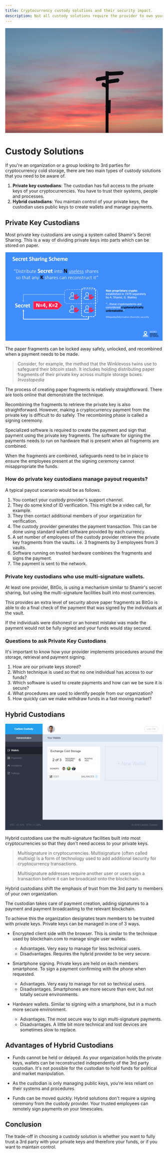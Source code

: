 ```yaml
---
title: Cryptocurrency custody solutions and their security impact.
description: Not all custody solutions require the provider to own your private keys. Find out how Hybrid custodians secure your crypto curreny funds.
---
```


![Custody Solutions](https://raw.githubusercontent.com/carboncustody/blog/master/images/custody-solutions/custody-solutions.jpg)

Custody Solutions
=================

If you're an organization or a group looking to 3rd parties for cryptocurrency cold storage, there are two main types of custody solutions that you need to be aware of.

  1. **Private key custodians**: The custodian has full access to the private keys of your cryptocurrencies. You have to trust their systems, people and processes. 
  2. **Hybrid custodians**: You maintain control of your private keys, the custodian uses public keys to create wallets and manage payments.

Private Key Custodians
----------------------

Most private key custodians are using a system called Shamir's Secret Sharing. This is a way of dividing private keys into parts which can be stored on paper.

![Shamirs Secret Sharing](https://raw.githubusercontent.com/carboncustody/blog/master/images/custody-solutions/shamir-secret.png)

The paper fragments can be locked away safely, unlocked, and recombined when a payment needs to be made.


> Consider, for example, the method that the Winklevoss twins use to safeguard their bitcoin stash. It includes holding distributing paper fragments of their private key across multiple storage boxes. _Invostopedia_

The process of creating paper fragments is relatively straightforward. There are tools online that demonstrate the technique.

Recombining the fragments to retrieve the private key is also straightforward. However, making a cryptocurrency payment from the private key is difficult to do safely. The recombining phase is called a signing ceremony.

Specialized software is required to create the payment and sign that payment using the private key fragments. The software for signing the payments needs to run on hardware that is present when all fragments are combined.

When the fragments are combined, safeguards need to be in place to ensure the employees present at the signing ceremony cannot misappropriate the funds.

### How do private key custodians manage payout requests? 

A typical payout scenario would be as follows.

  1. You contact your custody provider's support channel.
  2. They do some kind of ID verification. This might be a video call, for example.
  3. They then contact additional members of your organization for verification.
  4. The custody provider generates the payment transaction. This can be done using standard wallet software provided by each currency.
  5. A set number of employees of the custody provider retrieve the private key fragments from the vaults. i.e. 3 fragments by 3 employees from 3 vaults.
  6. Software running on trusted hardware combines the fragments and signs the payment.
  7. The payment is sent to the network.


### Private key custodians who use multi-signature wallets.

At least one provider, BitGo, is using a mechanism similar to Shamir's secret sharing, but using the multi-signature facilities built into most currencies.

This provides an extra level of security above paper fragments as BitGo is able to do a final check of the payment that was signed by the individuals at the vault.

If the individuals were dishonest or an honest mistake was made the payment would not be fully signed and your funds would stay secured.

### Questions to ask Private Key Custodians

It's important to know how your provider implements procedures around the storage, retrieval and payment signing.

  1. How are our private keys stored?
  2. Which technique is used so that no one individual has access to our funds?
  3. Which software is used to create payments and how can we be sure it is secure?
  4. What procedures are used to identify people from our organization?
  5. How quickly can we make withdraw funds in a fast moving market?

Hybrid Custodians
-----------------

![Hybrid Custody Solutions](https://raw.githubusercontent.com/carboncustody/blog/master/images/custody-solutions/custody-dashboard-screenshot-min.png)

Hybrid custodians use the multi-signature facilities built into most cryptocurrencies so that they don't need access to your private keys.

> Multisignature in cryptocurrencies. Multisignature (often called multisig) is a form of technology used to add additional security for cryptocurrency transactions. 

> Multisignature addresses require another user or users sign a transaction before it can be broadcast onto the blockchain.

Hybrid custodians shift the emphasis of trust from the 3rd party to members of your own organization. 

The custodian takes care of payment creation, adding signatures to a payment and payment broadcasting to the relevant blockchain.

To achieve this the organization designates team members to be trusted with private keys. Private keys can be managed in one of 3 ways.


  * Encrypted client side with the browser. This is similar to the technique used by blockchain.com to manage single user wallets.
    * Advantages. Very easy to manage for less technical users.
    * Disadvantages. Requires the hybrid provider to be very secure.
    
  * Smartphone signing. Private keys are held on each members smartphone. To sign a payment confirming with the phone when requested. 
    * Advantages. Very easy to manage for not so technical users.
    * Disadvantages. Smartphones are more secure than ever, but not totally secure environments.
    
  * Hardware wallets. Similar to signing with a smartphone, but in a much more secure environment. 
    * Advantages. The most secure way to sign multi-signature payments.
    * Disadvantages. A little bit more technical and lost devices are sometimes slow to replace.

 
## Advantages of Hybrid Custodians
 
 * Funds cannot be held or delayed. As your organization holds the private keys, wallets can be reconstructed independently of the 3rd party custodian. It's not possible for the custodian to hold funds for political and market manipulation.
 
 * As the custodian is only managing public keys, you're less reliant on their systems and procedures. 
 
 * Funds can be moved quickly. Hybrid solutions don't require a signing ceremony from the custody provider. Your trusted employees can remotely sign payments on your timescales.
 
Conclusion
----------
 
The trade-off in choosing a custody solution is whether you want to fully trust a 3rd party with your private keys and therefore your funds, or if you want to maintain control.
 
 
 
 
